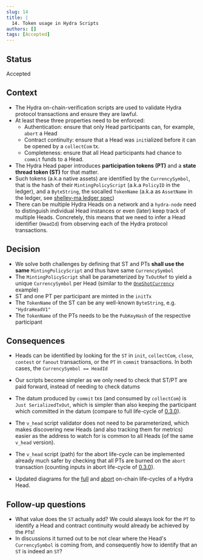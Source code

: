 ```yaml
---
slug: 14
title: | 
  14. Token usage in Hydra Scripts
authors: []
tags: [Accepted]
---
```


## Status

Accepted

## Context

* The Hydra on-chain-verification scripts are used to validate Hydra protocol transactions and ensure they are lawful.
* At least these three properties need to be enforced:
    - Authentication: ensure that only Head participants can, for example, `abort` a Head
    - Contract continuity: ensure that a Head was `init`ialized before it can be opened by a `collectCom` tx.
    - Completeness: ensure that all Head participants had chance to `commit` funds to a Head.
* The Hydra Head paper introduces **participation tokens (PT)** and a **state thread token (ST)** for that matter.
* Such tokens (a.k.a native assets) are identified by the `CurrencySymbol`, that is the hash of their `MintingPolicyScript` (a.k.a `PolicyID` in the ledger), and a `ByteString`, the socalled `TokenName` (a.k.a as `AssetName` in the ledger, see [shelley-ma ledger spec](https://hydra.iohk.io/job/Cardano/cardano-ledger-specs/specs.shelley-ma/latest/download-by-type/doc-pdf/shelley-ma#subsection.3.2))
* There can be multiple Hydra Heads on a network and a `hydra-node` need to distinguish individual Head instances or even (later) keep track of multiple Heads. Concretely, this means that we need to infer a Head identifier (`HeadId`) from observing each of the Hydra protocol transactions. 

## Decision

* We solve both challenges by defining that ST and PTs **shall use the same** `MintingPolicyScript` and thus have same `CurrencySymbol`
* The `MintingPolicyScript` shall be parameterized by `TxOutRef` to yield a unique `CurrencySymbol` per Head
(similar to the [`OneShotCurrency`](https://github.com/input-output-hk/plutus/tree/1efbb276ef1a10ca6961d0fd32e6141e9798bd11/plutus-use-cases/src/Plutus/Contracts/Currency.hs) example)
* ST and one PT per participant are minted in the `initTx`
* The `TokenName` of the ST can be any well-known `ByteString`, e.g. `"HydraHeadV1"`
* The `TokenName` of the PTs needs to be the `PubKeyHash` of the respective participant

## Consequences

* Heads can be identified by looking for the `ST` in `init`, `collectCom`, `close`, `contest` or `fanout` transactions, or the `PT` in `commit` transactions. In both cases, the `CurrencySymbol == HeadId`
* Our scripts become simpler as we only need to check that ST/PT are paid forward, instead of needing to check datums
* The datum produced by `commit` txs (and consumed by `collectCom`) is `Just SerializedTxOut`, which is simpler than also keeping the participant which committed in the datum (compare to full life-cycle of [0.3.0](https://github.com/input-output-hk/hydra/tree/0.3.0/docs/images/on-chain-full.jpg)).

* The `v_head` script validator does not need to be parameterized, which makes discovering new Heads (and also tracking them for metrics) easier as the address to watch for is common to all Heads (of the same `v_head` version).
* The `v_head` script (path) for the abort life-cycle can be implemented already much safer by checking that all PTs are burned on the `abort` transaction (counting inputs in abort life-cycle of [0.3.0](https://github.com/input-output-hk/hydra/tree/0.3.0/docs/images/on-chain-abort.jpg)).
* Updated diagrams for the [full](img/on-chain-full.jpg) and [abort](img/on-chain-abort.jpg) on-chain life-cycles of a Hydra Head.

## Follow-up questions

* What value does the `ST` actually add? We could always look for the `PT` to identify a Head and contract continuity would already be achieved by the `PT`s!
* In discussions it turned out to be not clear where the Head's `CurrencySymbol` is coming from, and consequently how to identify that an `ST` is indeed an `ST`?
